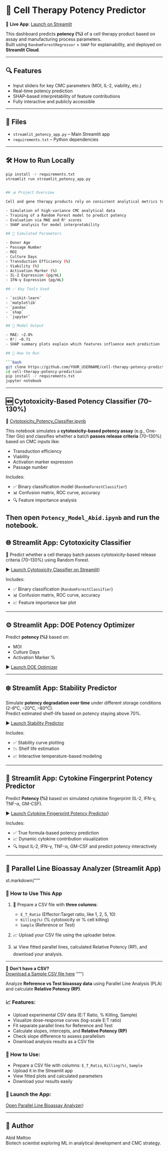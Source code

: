 # 🧬 Cell Therapy Potency Predictor

🚀 **Live App**: [Launch on Streamlit](https://cell-therapy-potency-prediction-cbb45woazyamu7wbrzw6uw.streamlit.app/)

This dashboard predicts **potency (%)** of a cell therapy product based on assay and manufacturing process parameters.  
Built using `RandomForestRegressor` + `SHAP` for explainability, and deployed on **Streamlit Cloud**.

---

## 🔍 Features

- Input sliders for key CMC parameters (MOI, IL-2, viability, etc.)
- Real-time potency prediction
- SHAP-based interpretability of feature contributions
- Fully interactive and publicly accessible

---

## 📁 Files

- `streamlit_potency_app.py` – Main Streamlit app
- `requirements.txt` – Python dependencies

---

## 🛠 How to Run Locally

```bash
pip install -r requirements.txt
streamlit run streamlit_potency_app.py


## 📊 Project Overview

Cell and gene therapy products rely on consistent analytical metrics to ensure therapeutic efficacy. This project demonstrates:

- Simulation of high-variance CMC analytical data
- Training of a Random Forest model to predict potency
- Evaluation via MAE and R² scores
- SHAP analysis for model interpretability

## 🔬 Simulated Parameters

- Donor Age
- Passage Number
- MOI
- Culture Days
- Transduction Efficiency (%)
- Viability (%)
- Activation Marker (%)
- IL-2 Expression (pg/mL)
- IFN-γ Expression (pg/mL)

## ✅ Key Tools Used

- `scikit-learn`
- `matplotlib`
- `pandas`
- `shap`
- `jupyter`

## 🧠 Model Output

- MAE: ~2.0%
- R²: ~0.71
- SHAP summary plots explain which features influence each prediction

## 📁 How to Run

```bash
git clone https://github.com/YOUR_USERNAME/cell-therapy-potency-prediction.git
cd cell-therapy-potency-prediction
pip install -r requirements.txt
jupyter notebook
```
---

## 🆕 Cytotoxicity-Based Potency Classifier (70–130%)

📄 [Cytotoxicity_Potency_Classifier.ipynb](./Cytotoxicity_Potency_Classifier.ipynb)

This notebook simulates a **cytotoxicity-based potency assay** (e.g., One-Titer Glo) and classifies whether a batch **passes release criteria** (70–130%) based on CMC inputs like:

- Transduction efficiency
- Viability
- Activation marker expression
- Passage number

Includes:
- ✅ Binary classification model (`RandomForestClassifier`)
- 📊 Confusion matrix, ROC curve, accuracy
- 🔍 Feature importance analysis

Then open `Potency_Model_Abid.ipynb` and run the notebook.
---

## 🌐 Streamlit App: Cytotoxicity Classifier

🧬 Predict whether a cell therapy batch passes cytotoxicity-based release criteria (70–130%) using Random Forest.

▶️ [Launch Cytotoxicity Classifier on Streamlit](https://cytotoxicitypotencyclassifieripynb-hz9tt3cfnucrqcmzjf2nqu.streamlit.app/))

Includes:
- ✅ Binary classification (`RandomForestClassifier`)
- 📊 Confusion matrix, ROC curve, accuracy
- 📈 Feature importance bar plot

---

## ⚙️ Streamlit App: DOE Potency Optimizer

Predict **potency (%)** based on:
- MOI
- Culture Days
- Activation Marker %

▶️ [Launch DOE Optimizer](https://cell-therapy-potency-prediction-7m3d9uyefc5zhaqwrby3ss.streamlit.app/)

---

## ❄️ Streamlit App: Stability Predictor

Simulate **potency degradation over time** under different storage conditions (2–8°C, –20°C, –80°C).  
Predict estimated shelf-life based on potency staying above 70%.

▶️ [Launch Stability Predictor](https://cell-therapy-potency-prediction-dfo2sylfcffjx9nbu6edd4.streamlit.app/)

Includes:
- ✅ Stability curve plotting
- 📉 Shelf life estimation
- 📈 Interactive temperature-based modeling

---

## 🧫 Streamlit App: Cytokine Fingerprint Potency Predictor

Predict **Potency (%)** based on simulated cytokine fingerprint (IL-2, IFN-γ, TNF-α, GM-CSF).

▶️ [Launch Cytokine Fingerprint Potency Predictor](https://cell-therapy-potency-prediction-g7vcej4k4lmvoqbqkde8vt.streamlit.app/))

Includes:
- ✅ True formula-based potency prediction
- 📈 Dynamic cytokine contribution visualization
- 🔍 Input IL-2, IFN-γ, TNF-α, GM-CSF and predict potency interactively
---

## 🧬 Parallel Line Bioassay Analyzer (Streamlit App)
st.markdown("""
### 🧪 How to Use This App

1. 📂 Prepare a CSV file with **three columns**:
   - `E_T_Ratio` (Effector:Target ratio, like 1, 2, 5, 10)
   - `Killing(%)` (% cytotoxicity or % cell killing)
   - `Sample` (Reference or Test)

2. 📈 Upload your CSV file using the uploader below.

3. 📊 View fitted parallel lines, calculated Relative Potency (RP), and download your analysis.

---

🔽 **Don't have a CSV?**  
[Download a Sample CSV file here](https://raw.githubusercontent.com/abidmattoo/cell-therapy-potency-prediction/main/sample_parallel_line_data.csv)
""")


Analyze **Reference vs Test bioassay data** using Parallel Line Analysis (PLA) and calculate **Relative Potency (RP)**.

### 📈 Features:
- Upload experimental CSV data (E:T Ratio, % Killing, Sample)
- Visualize dose-response curves (log-scale E:T ratio)
- Fit separate parallel lines for Reference and Test
- Calculate slopes, intercepts, and **Relative Potency (RP)**
- Check slope difference to assess parallelism
- Download analysis results as a CSV file

### 📂 How to Use:
- Prepare a CSV file with columns: `E_T_Ratio`, `Killing(%)`, `Sample`
- Upload it in the Streamlit app
- View fitted plots and calculated parameters
- Download your results easily

### 🚀 Launch the App:
[Open Parallel Line Bioassay Analyzer](https://github.com/abidmattoo/cell-therapy-potency-prediction/blob/main/sample_parallel_line_data.csv))

---


## 👤 Author

Abid Mattoo  
Biotech scientist exploring ML in analytical development and CMC strategy.

